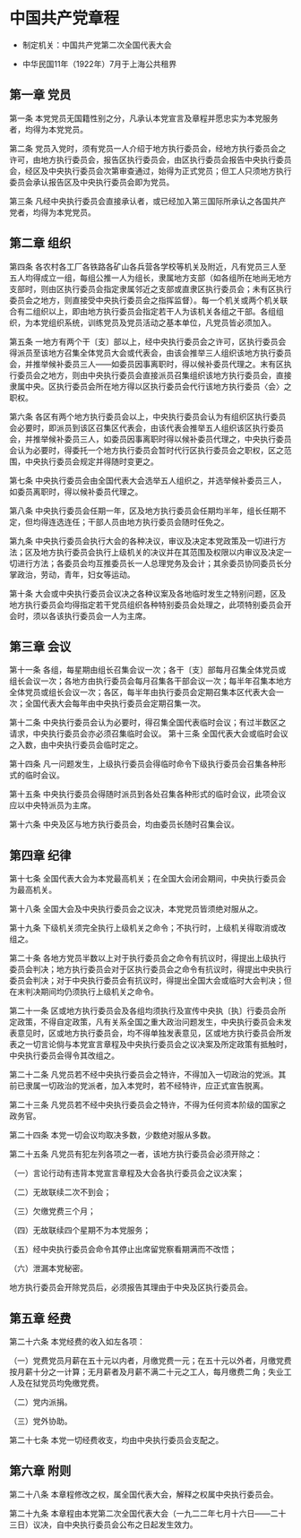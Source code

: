 # 中国共产党章程

* 制定机关：中国共产党第二次全国代表大会

* 中华民国11年（1922年）7月于上海公共租界

## 第一章 党员

第一条 本党党员无国籍性别之分，凡承认本党宣言及章程并愿忠实为本党服务者，均得为本党党员。

第二条 党员入党时，须有党员一人介绍于地方执行委员会，经地方执行委员会之许可，由地方执行委员会，报告区执行委员会，由区执行委员会报告中央执行委员会，经区及中央执行委员会次第审查通过，始得为正式党员；但工人只须地方执行委员会承认报告区及中央执行委员会即为党员。

第三条 凡经中央执行委员会直接承认者，或已经加入第三国际所承认之各国共产党者，均得为本党党员。

## 第二章 组织

第四条 各农村各工厂各铁路各矿山各兵营各学校等机关及附近，凡有党员三人至五人均得成立一组，每组公推一人为组长，隶属地方支部（如各组所在地尚无地方支部时，则由区执行委员会指定隶属邻近之支部或直隶区执行委员会；未有区执行委员会之地方，则直接受中央执行委员会之指挥监督）。每一个机关或两个机关联合有二组织以上，即由地方执行委员会指定若干人为该机关各组之干部。各组组织，为本党组织系统，训练党员及党员活动之基本单位，凡党员皆必须加入。

第五条 一地方有两个干〔支〕部以上，经中央执行委员会之许可，区执行委员会得派员至该地方召集全体党员大会或代表会，由该会推举三人组织该地方执行委员会，并推举候补委员三人——如委员因事离职时，得以候补委员代理之。末有区执行委员会之地方，则由中央执行委员会直接派员召集组织该地方执行委员会，直接隶属中央。区执行委员会所在地方得以区执行委员会代行该地方执行委员〈会〉之职权。

第六条 各区有两个地方执行委员会以上，中央执行委员会认为有组织区执行委员会必要时，即派员到该区召集区代表会，由该代表会推举五人组织该区执行委员会，并推举候补委员三人，如委员因事离职时得以候补委员代理之，中央执行委员会认为必要时，得委托一个地方执行委员会暂时代行区执行委员会之职权，区之范围，中央执行委员会规定并得随时变更之。

第七条 中央执行委员会由全国代表大会选举五人组织之，并选举候补委员三人，如委员离职时，得以候补委员代理之。

第八条 中央执行委员会任期一年，区及地方执行委员会任期均半年，组长任期不定，但均得连选连任；干部人员由地方执行委员会随时任免之。

第九条 中央执行委员会执行大会的各种决议，审议及决定本党政策及一切进行方法；区及地方执行委员会执行上级机关的决议并在其范围及权限以内审议及决定一切进行方法；各委员会均互推委员长一人总理党务及会计；其余委员协同委员长分掌政治，劳动，青年，妇女等运动。

第十条 大会或中央执行委员会议决之各种议案及各地临时发生之特别问题，区及地方执行委员会均得指定若干党员组织各种特别委员会处理之，此项特别委员会开会时，须以各该执行委员会一人为主席。

## 第三章 会议

第十一条 各组，每星期由组长召集会议一次；各干〔支〕部每月召集全体党员或组长会议一次；各地方由执行委员会每月召集各干部会议一次；每半年召集本地方全体党员或组长会议一次；各区，每半年由执行委员会定期召集本区代表大会一次；全国代表大会每年由中央执行委员会定期召集一次。

第十二条 中央执行委员会认为必要时，得召集全国代表临时会议；有过半数区之请求，中央执行委员会亦必须召集临时会议。
第十三条 全国代表大会或临时会议之入数，由中央执行委员会临时定之。

第十四条 凡一问题发生，上级执行委员会得临时命令下级执行委员会召集各种形式的临时会议。

第十五条 中央执行委员会得随时派员到各处召集各种形式的临时会议，此项会议应以中央特派员为主席。

第十六条 中央及区与地方执行委员会，均由委员长随时召集会议。

## 第四章 纪律

第十七条 全国代表大会为本党最高机关；在全国大会闭会期间，中央执行委员会为最高机关。

第十八条 全国大会及中央执行委员会之议决，本党党员皆须绝对服从之。

第十九条 下级机关须完全执行上级机关之命令；不执行时，上级机关得取消或改组之。

第二十条 各地方党员半数以上对于执行委员会之命令有抗议时，得提出上级执行委员会判决；地方执行委员会对于区执行委员会之命令有抗议时，得提出中央执行委员会判决；对于中央执行委员会有抗议时，得提出全国大会或临时大会判决；但在末判决期间均仍须执行上级机关之命令。

第二十一条 区或地方执行委员会及各组均须执行及宣传中央执〔执〕行委员会所定政策，不得自定政策，凡有关系全国之重大政治问题发生，中央执行委员会未发表意见时，区或地方执行委员会，均不得单独发表意见，区或地方执行委员会所发表之一切言论倘与本党宣言章程及中央执行委员会之议决案及所定政策有抵触时，中央执行委员会得令其改组之。

第二十二条 凡党员若不经中央执行委员会之特许，不得加入一切政治的党派。其前已隶属一切政治的党派者，加入本党时，若不经特许，应正式宣告脱离。

第二十三条 凡党员若不经中央执行委员会之特许，不得为任何资本阶级的国家之政务官。

第二十四条 本党一切会议均取决多数，少数绝对服从多数。

第二十五条 凡党员有犯左列各项之一者，该地方执行委员会必须开除之：

（一）言论行动有违背本党宣言章程及大会各执行委员会之议决案；

（二）无故联续二次不到会；

（三）欠缴党费三个月；

（四）无故联续四个星期不为本党服务；

（五）经中央执行委员会命令其停止出席留党察看期满而不改悟；

（六）泄漏本党秘密。

地方执行委员会开除党员后，必须报告其理由于中央及区执行委员会。

## 第五章 经费

第二十六条 本党经费的收入如左各项：

（一）党费党员月薪在五十元以内者，月缴党费一元；在五十元以外者，月缴党费按月薪十分之一计算；无月薪者及月薪不满二十元之工人，每月缴费二角；失业工人及在狱党员均免缴党费。

（二）党内派捐。

（三）党外协助。

第二十七条 本党一切经费收支，均由中央执行委员会支配之。

## 第六章 附则

第二十八条 本章程修改之权，属全国代表大会，解释之权属中央执行委员会。

第二十九条 本章程由本党第二次全国代表大会（一九二二年七月十六日——二十三日）议决，自中央执行委员会公布之日起发生效力。